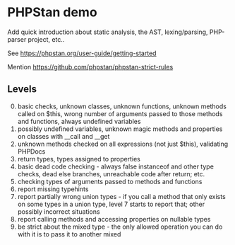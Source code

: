 # PHPStan demo

Add quick introduction about static analysis, the AST, lexing/parsing, PHP-parser project, etc..

See https://phpstan.org/user-guide/getting-started

Mention https://github.com/phpstan/phpstan-strict-rules

## Levels

0. basic checks, unknown classes, unknown functions, unknown methods called on $this, wrong number of arguments passed to those methods and functions, always undefined variables
1. possibly undefined variables, unknown magic methods and properties on classes with __call and __get
2. unknown methods checked on all expressions (not just $this), validating PHPDocs
3. return types, types assigned to properties
4. basic dead code checking - always false instanceof and other type checks, dead else branches, unreachable code after return; etc.
5. checking types of arguments passed to methods and functions
6. report missing typehints
7. report partially wrong union types - if you call a method that only exists on some types in a union type, level 7 starts to report that; other possibly incorrect situations
8. report calling methods and accessing properties on nullable types
9. be strict about the mixed type - the only allowed operation you can do with it is to pass it to another mixed